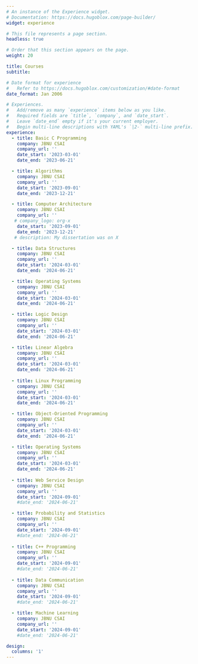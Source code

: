 ```yaml
---
# An instance of the Experience widget.
# Documentation: https://docs.hugoblox.com/page-builder/
widget: experience

# This file represents a page section.
headless: true

# Order that this section appears on the page.
weight: 20

title: Courses
subtitle:

# Date format for experience
#   Refer to https://docs.hugoblox.com/customization/#date-format
date_format: Jan 2006

# Experiences.
#   Add/remove as many `experience` items below as you like.
#   Required fields are `title`, `company`, and `date_start`.
#   Leave `date_end` empty if it's your current employer.
#   Begin multi-line descriptions with YAML's `|2-` multi-line prefix.
experience:
  - title: Basic C Programming
    company: JBNU CSAI
    company_url: ''
    date_start: '2023-03-01'
    date_end: '2023-06-21'

  - title: Algorithms
    company: JBNU CSAI
    company_url: ''
    date_start: '2023-09-01'
    date_end: '2023-12-21'

  - title: Computer Architecture
    company: JBNU CSAI
    company_url: ''
   # company_logo: org-x
    date_start: '2023-09-01'
    date_end: '2023-12-21'
   # description: My dissertation was on X

  - title: Data Structures
    company: JBNU CSAI
    company_url: ''
    date_start: '2024-03-01'
    date_end: '2024-06-21'

  - title: Operating Systems
    company: JBNU CSAI
    company_url: ''
    date_start: '2024-03-01'
    date_end: '2024-06-21'

  - title: Logic Design
    company: JBNU CSAI
    company_url: ''
    date_start: '2024-03-01'
    date_end: '2024-06-21'

  - title: Linear Algebra
    company: JBNU CSAI
    company_url: ''
    date_start: '2024-03-01'
    date_end: '2024-06-21'
  
  - title: Linux Programming
    company: JBNU CSAI
    company_url: ''
    date_start: '2024-03-01'
    date_end: '2024-06-21'

  - title: Object-Oriented Programming
    company: JBNU CSAI
    company_url: ''
    date_start: '2024-03-01'
    date_end: '2024-06-21'

  - title: Operating Systems
    company: JBNU CSAI
    company_url: ''
    date_start: '2024-03-01'
    date_end: '2024-06-21'
  
  - title: Web Service Design
    company: JBNU CSAI
    company_url: ''
    date_start: '2024-09-01'
    #date_end: '2024-06-21' 

  - title: Probability and Statistics
    company: JBNU CSAI
    company_url: ''
    date_start: '2024-09-01'
    #date_end: '2024-06-21'    
  
  - title: C++ Programming
    company: JBNU CSAI
    company_url: ''
    date_start: '2024-09-01'
    #date_end: '2024-06-21' 
  
  - title: Data Communication
    company: JBNU CSAI
    company_url: ''
    date_start: '2024-09-01'
    #date_end: '2024-06-21' 

  - title: Machine Learning
    company: JBNU CSAI
    company_url: ''
    date_start: '2024-09-01'
    #date_end: '2024-06-21' 

design:
  columns: '1'
---
```

